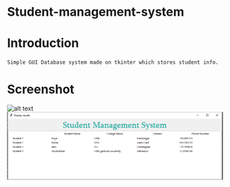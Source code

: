 # Student-management-system

# Introduction
```
Simple GUI Database system made on tkinter which stores student info.
```
# Screenshot
![alt text]()
![alt text](https://github.com/akhileshmanish13/Student-management-system/blob/master/sms%202.PNG)
